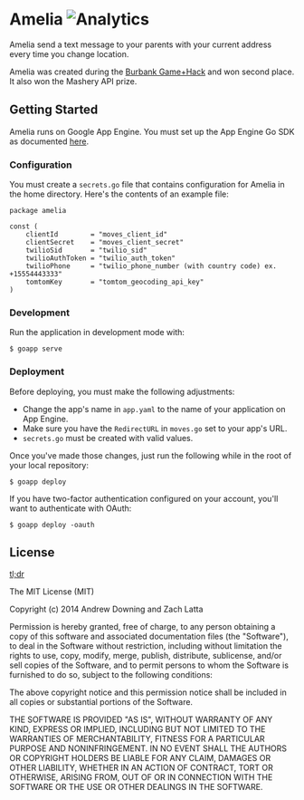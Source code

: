 # Amelia ![Analytics](https://ga-beacon.appspot.com/UA-34529482-6/postman/readme?pixel)

Amelia send a text message to your parents with your current address every time
you change location.

Amelia was created during the [Burbank Game+Hack](http://burbankgamehack.com/)
and won second place. It also won the Mashery API prize.

## Getting Started

Amelia runs on Google App Engine. You must set up the App Engine Go SDK as
documented
[here](https://developers.google.com/appengine/docs/go/gettingstarted/devenvironment).

### Configuration

You must create a `secrets.go` file that contains configuration for Amelia in
the home directory. Here's the contents of an example file:

```
package amelia

const (
	clientId        = "moves_client_id"
	clientSecret    = "moves_client_secret"
	twilioSid       = "twilio_sid"
	twilioAuthToken = "twilio_auth_token"
	twilioPhone     = "twilio_phone_number (with country code) ex. +15554443333"
	tomtomKey       = "tomtom_geocoding_api_key"
)
```

### Development

Run the application in development mode with:

    $ goapp serve

### Deployment

Before deploying, you must make the following adjustments:

* Change the app's name in `app.yaml` to the name of your application on App
  Engine.
* Make sure you have the `RedirectURL` in `moves.go` set to your app's URL.
* `secrets.go` must be created with valid values.

Once you've made those changes, just run the following while in the root of
your local repository:

    $ goapp deploy

If you have two-factor authentication configured on your account, you'll want
to authenticate with OAuth:

    $ goapp deploy -oauth

## License

[tl;dr](https://tldrlegal.com/license/mit-license)

The MIT License (MIT)

Copyright (c) 2014 Andrew Downing and Zach Latta

Permission is hereby granted, free of charge, to any person obtaining a copy of
this software and associated documentation files (the "Software"), to deal in
the Software without restriction, including without limitation the rights to
use, copy, modify, merge, publish, distribute, sublicense, and/or sell copies
of the Software, and to permit persons to whom the Software is furnished to do
so, subject to the following conditions:

The above copyright notice and this permission notice shall be included in all
copies or substantial portions of the Software.

THE SOFTWARE IS PROVIDED "AS IS", WITHOUT WARRANTY OF ANY KIND, EXPRESS OR
IMPLIED, INCLUDING BUT NOT LIMITED TO THE WARRANTIES OF MERCHANTABILITY,
FITNESS FOR A PARTICULAR PURPOSE AND NONINFRINGEMENT. IN NO EVENT SHALL THE
AUTHORS OR COPYRIGHT HOLDERS BE LIABLE FOR ANY CLAIM, DAMAGES OR OTHER
LIABILITY, WHETHER IN AN ACTION OF CONTRACT, TORT OR OTHERWISE, ARISING FROM,
OUT OF OR IN CONNECTION WITH THE SOFTWARE OR THE USE OR OTHER DEALINGS IN THE
SOFTWARE.
